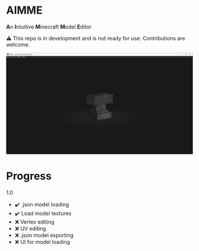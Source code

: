 # AIMME
**A**n **I**ntuitive **M**inecraft **M**odel **E**ditor

:warning: This repo is in development and is not ready for use. Contributions are welcome.

![Preview](/resources/preview.png)

# Progress
1.0
* ✔️ .json model loading
* ✔️ Load model textures
* ❌ Vertex editing
* ❌ UV editing
* ❌ .json model exporting
* ❌ UI for model loading
